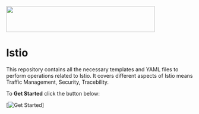 <img src="http://1.bp.blogspot.com/-clXUJDUtyVw/V_CwlT8tX0I/AAAAAAAACko/NW4LuSPuxaQNvigOCquYJ4PQFKelc-IdQCK4B/s752/GDG-Logo-1.png" height="70" width="400"/>

# Istio

This repository contains all the necessary templates and YAML files to perform operations related to Istio. It covers different aspects of Istio means Traffic Management, Security, Tracebility. 

To **Get Started** click the button below:

[![Get Started](https://camo.githubusercontent.com/db9b9ce26327ad3bac57ec4daf0961a382d75790/68747470733a2f2f6d2e6d656469612d616d617a6f6e2e636f6d2f696d616765732f472f30312f6d6f62696c652d617070732f6465782f616c6578612f616c6578612d736b696c6c732d6b69742f7475746f7269616c732f67656e6572616c2f627574746f6e732f627574746f6e5f6765745f737461727465642e5f5454485f2e706e67)]
